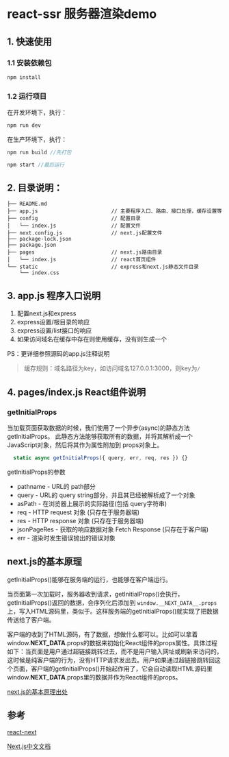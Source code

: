 # react-ssr 服务器渲染demo

## 1. 快速使用

### 1.1 安装依赖包

``` js
npm install
```

### 1.2 运行项目

在开发环境下，执行：

``` js
npm run dev
```

在生产环境下，执行：

``` js
npm run build //先打包

npm start //最后运行
```

## 2. 目录说明：

``` text
├── README.md
├── app.js                        // 主要程序入口、路由、接口处理，缓存设置等
├── config                        // 配置目录
│   └── index.js                  // 配置文件
├── next.config.js                // next.js配置文件
├── package-lock.json
├── package.json
├── pages                         // next.js路由目录
│   └── index.js                  // react首页组件
└── static                        // express和next.js静态文件目录
    └── index.css

```

## 3. app.js 程序入口说明

1. 配置next.js和express
2. express设置/根目录的响应
3. express设置/list接口的响应
4. 如果访问域名在缓存中存在则使用缓存，没有则生成一个

PS：更详细参照源码的app.js注释说明

> 缓存规则：域名路径为key，如访问域名127.0.0.1:3000，则key为`/`

## 4. pages/index.js React组件说明

### getInitialProps

当加载页面获取数据的时候，我们使用了一个异步(async)的静态方法 getInitialProps。
此静态方法能够获取所有的数据，并将其解析成一个 JavaScript对象，然后将其作为属性附加到 props对象上。

```js
  static async getInitialProps({ query, err, req, res }) {}
```

getInitialProps的参数

- pathname - URL的 path部分
- query - URL的 query string部分，并且其已经被解析成了一个对象
- asPath - 在浏览器上展示的实际路径(包括 query字符串)
- req - HTTP request 对象 (只存在于服务器端)
- res - HTTP response 对象 (只存在于服务器端)
- jsonPageRes - 获取的响应数据对象 Fetch Response (只存在于客户端)
- err - 渲染时发生错误抛出的错误对象

## next.js的基本原理

getInitialProps()能够在服务端的运行，也能够在客户端运行。

当页面第一次加载时，服务器收到请求，getInitialProps()会执行，getInitialProps()返回的数据，会序列化后添加到 `window.__NEXT_DATA__.props`上，写入HTML源码里，类似于<script>window.__NEXT_DATA__={props:{xxx}}</script>。这样服务端的getInitialProps()就实现了把数据传送给了客户端。

客户端的收到了HTML源码，有了数据，想做什么都可以。比如可以拿着window.__NEXT_DATA__.props的数据来初始化React组件的props属性。具体过程如下：当页面是用户通过超链接跳转过去，而不是用户输入网址或刷新来访问的，这时候是纯客户端的行为，没有HTTP请求发出去。用户如果通过超链接跳转回这个页面，客户端的getInitialProps()开始起作用了，它会自动读取HTML源码里 window.__NEXT_DATA__.props里的数据并作为React组件的props。

[next.js的基本原理出处](https://www.zhihu.com/question/54877807/answer/269123325)

## 参考

[react-next](https://github.com/hyy1115/react-next)

[Next.js中文文档](https://github.com/accforgit/DayLearnNote/blob/master/translation/Next.js-README.md)
